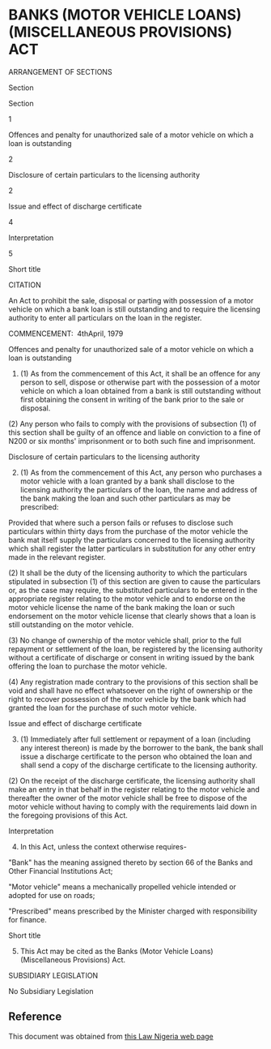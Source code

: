 # BANKS (MOTOR VEHICLE LOANS) (MISCELLANEOUS PROVISIONS) ACT

ARRANGEMENT OF SECTIONS

Section

Section

1

Offences and penalty for unauthorized sale of a motor vehicle on which a loan is outstanding

2

Disclosure of certain particulars to the licensing authority

2

Issue and effect of discharge certificate

4

Interpretation

5

Short title

CITATION

An Act to prohibit the sale, disposal or parting with possession of a motor vehicle on which a bank loan is still outstanding and to require the licensing authority to enter all particulars on the loan in the register.

COMMENCEMENT:  4thApril, 1979

Offences and penalty for unauthorized sale of a motor vehicle on which a loan is outstanding

1. (1) As from the commencement of this Act, it shall be an offence for any person to sell, dispose or otherwise part with the possession of a motor vehicle on which a loan obtained from a bank is still outstanding without first obtaining the consent in writing of the bank prior to the sale or disposal.

(2) Any person who fails to comply with the provisions of subsection (1) of this section shall be guilty of an offence and liable on conviction to a fine of N200 or six months' imprisonment or to both such fine and imprisonment.

Disclosure of certain particulars to the licensing authority

2. (1) As from the commencement of this Act, any person who purchases a motor vehicle with a loan granted by a bank shall disclose to the licensing authority the particulars of the loan, the name and address of the bank making the loan and such other particulars as may be prescribed:

Provided that where such a person fails or refuses to disclose such particulars within thirty days from the purchase of the motor vehicle the bank mat itself supply the particulars concerned to the licensing authority which shall register the latter particulars in substitution for any other entry made in the relevant register.

(2) It shall be the duty of the licensing authority to which the particulars stipulated in subsection (1) of this section are given to cause the particulars or, as the case may require, the substituted particulars to be entered in the appropriate register relating to the motor vehicle and to endorse on the motor vehicle license the name of the bank making the loan or such endorsement on the motor vehicle license that clearly shows that a loan is still outstanding on the motor vehicle.

(3) No change of ownership of the motor vehicle shall, prior to the full repayment or settlement of the loan, be registered by the licensing authority without a certificate of discharge or consent in writing issued by the bank offering the loan to purchase the motor vehicle.

(4) Any registration made contrary to the provisions of this section shall be void and shall have no effect whatsoever on the right of ownership or the right to recover possession of the motor vehicle by the bank which had granted the loan for the purchase of such motor vehicle.

Issue and effect of discharge certificate

3. (1) Immediately after full settlement or repayment of a loan (including any interest thereon) is made by the borrower to the bank, the bank shall issue a discharge certificate to the person who obtained the loan and shall send a copy of the discharge certificate to the licensing authority.

(2) On the receipt of the discharge certificate, the licensing authority shall make an entry in that behalf in the register relating to the motor vehicle and thereafter the owner of the motor vehicle shall be free to dispose of the motor vehicle without having to comply with the requirements laid down in the foregoing provisions of this Act.

Interpretation

4. In this Act, unless the context otherwise requires-

"Bank" has the meaning assigned thereto by section 66 of the Banks and Other Financial Institutions Act;

"Motor vehicle" means a mechanically propelled vehicle intended or adopted for use on roads;

"Prescribed" means prescribed by the Minister charged with responsibility for finance.

Short title

5. This Act may be cited as the Banks (Motor Vehicle Loans) (Miscellaneous Provisions) Act.

SUBSIDIARY LEGISLATION

No Subsidiary Legislation

## Reference

This document was obtained from [this Law Nigeria web page](http://www.lawnigeria.com/LFN/B/Banks%28Motor-Vehicle-Loans%29%28Miscellaneous-Provisions%29Act.php)
